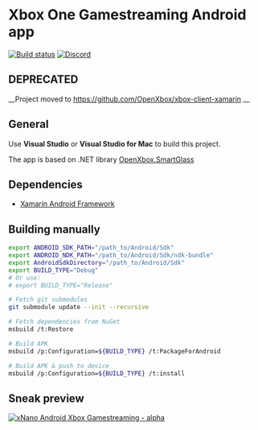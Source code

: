 # Xbox One Gamestreaming Android app

[![Build status](https://ci.appveyor.com/api/projects/status/irv30kc612dbn75x/branch/master?svg=true)](https://ci.appveyor.com/project/tuxuser/xbox-client-android/branch/master)
[![Discord](https://img.shields.io/badge/discord-OpenXbox-blue.svg)](https://openxbox.org/discord)

## DEPRECATED
__Project moved to https://github.com/OpenXbox/xbox-client-xamarin __

## General
Use **Visual Studio** or **Visual Studio for Mac** to build this project.

The app is based on .NET library [OpenXbox.SmartGlass](https://github.com/OpenXbox/xbox-smartglass-csharp)

## Dependencies

- [Xamarin Android Framework](https://docs.microsoft.com/en-us/xamarin/android/)

## Building manually

```bash
export ANDROID_SDK_PATH="/path_to/Android/Sdk"
export ANDROID_NDK_PATH="/path_to/Android/Sdk/ndk-bundle"
export AndroidSdkDirectory="/path_to/Android/Sdk"
export BUILD_TYPE="Debug"
# Or use:
# export BUILD_TYPE="Release"

# Fetch git submodules
git submodule update --init --recursive

# Fetch dependencies from NuGet
msbuild /t:Restore

# Build APK
msbuild /p:Configuration=${BUILD_TYPE} /t:PackageForAndroid

# Build APK & push to device
msbuild /p:Configuration=${BUILD_TYPE} /t:install
```

## Sneak preview

[![xNano Android Xbox Gamestreaming - alpha](https://img.youtube.com/vi/kHDYIsiFNaM/0.jpg)](https://www.youtube.com/watch?v=kHDYIsiFNaM "xNano Android Xbox Gamestreaming - alpha")
